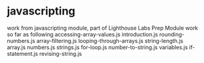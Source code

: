 # javascripting
work from javascripting module, part of Lighthouse Labs Prep Module
work so far as following
accessing-array-values.js  introduction.js            rounding-numbers.js
array-filtering.js         looping-through-arrays.js  string-length.js
array.js                   numbers.js                 strings.js
for-loop.js                number-to-string.js        variables.js
if-statement.js            revising-string.js

